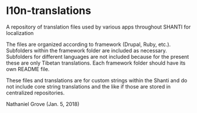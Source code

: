 # l10n-translations
A repository of translation files used by various apps throughout SHANTI for localization

The files are organized according to framework (Drupal, Ruby, etc.).
Subfolders within the framework folder are included as necessary.
Subfolders for different languages are not included because for the present these are only Tibetan translations. 
Each framework folder should have its own README file.

These files and translations are for custom strings within the Shanti and do not include 
core string translations and the like if those are stored in centralized repositories.

Nathaniel Grove (Jan. 5, 2018)
